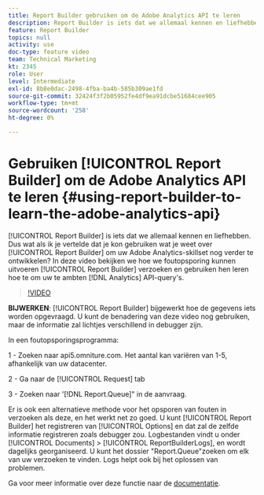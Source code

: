```yaml
---
title: Report Builder gebruiken om de Adobe Analytics API te leren
description: Report Builder is iets dat we allemaal kennen en liefhebben. Dus wat als ik je zou vertellen dat je wat je weet over Report Builder zou kunnen gebruiken om je Adobe Analytics skillset nog verder te verbeteren? In deze video bekijken we hoe we foutopsporingsverzoeken van Report Builder kunnen uitvoeren en gebruiken we deze om te leren hoe we uw eigen API-query's voor Analytics kunnen maken.
feature: Report Builder
topics: null
activity: use
doc-type: feature video
team: Technical Marketing
kt: 2345
role: User
level: Intermediate
exl-id: 8b8e0dac-2498-4fba-ba4b-585b309ae1fd
source-git-commit: 32424f3f2b05952fe4df9ea91dcbe51684cee905
workflow-type: tm+mt
source-wordcount: '258'
ht-degree: 0%

---
```


# Gebruiken [!UICONTROL Report Builder] om de Adobe Analytics API te leren {#using-report-builder-to-learn-the-adobe-analytics-api}

[!UICONTROL Report Builder] is iets dat we allemaal kennen en liefhebben. Dus wat als ik je vertelde dat je kon gebruiken wat je weet over [!UICONTROL Report Builder] om uw Adobe Analytics-skillset nog verder te ontwikkelen? In deze video bekijken we hoe we foutopsporing kunnen uitvoeren [!UICONTROL Report Builder] verzoeken en gebruiken hen leren hoe te om uw te ambten [!DNL Analytics] API-query&#39;s.

>[!VIDEO](https://video.tv.adobe.com/v/25442/?quality=12)

**BIJWERKEN**: [!UICONTROL Report Builder] bijgewerkt hoe de gegevens iets worden opgevraagd. U kunt de benadering van deze video nog gebruiken, maar de informatie zal lichtjes verschillend in debugger zijn.

In een foutopsporingsprogramma:

1 - Zoeken naar api5.omniture.com. Het aantal kan variëren van 1-5, afhankelijk van uw datacenter.

2 - Ga naar de [!UICONTROL Request] tab

3 - Zoeken naar &#39;[!DNL Report.Queue]&quot; in de aanvraag.

Er is ook een alternatieve methode voor het opsporen van fouten in verzoeken als deze, en het werkt net zo goed. U kunt [!UICONTROL Report Builder] het registreren van [!UICONTROL Options] en dat zal de zelfde informatie registreren zoals debugger zou. Logbestanden vindt u onder [!UICONTROL Documents] > [!UICONTROL ReportBuilderLogs], en wordt dagelijks georganiseerd. U kunt het dossier &quot;Report.Queue&quot;zoeken om elk van uw verzoeken te vinden. Logs helpt ook bij het oplossen van problemen.

Ga voor meer informatie over deze functie naar de [documentatie](https://www.adobe.io/).
